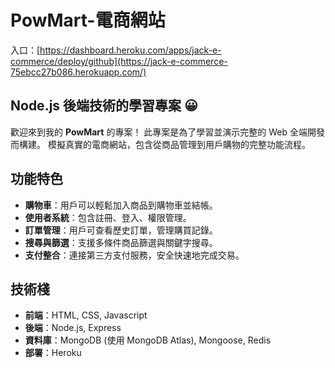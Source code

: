 # PowMart-電商網站

入口：[https://dashboard.heroku.com/apps/jack-e-commerce/deploy/github](https://jack-e-commerce-75ebcc27b086.herokuapp.com/)

## Node.js 後端技術的學習專案 😀

歡迎來到我的 **PowMart** 的專案！
此專案是為了學習並演示完整的 Web 全端開發而構建。
模擬真實的電商網站，包含從商品管理到用戶購物的完整功能流程。

## 功能特色

- **購物車**：用戶可以輕鬆加入商品到購物車並結帳。
- **使用者系統**：包含註冊、登入、權限管理。
- **訂單管理**：用戶可查看歷史訂單，管理購買記錄。
- **搜尋與篩選**：支援多條件商品篩選與關鍵字搜尋。
- **支付整合**：連接第三方支付服務，安全快速地完成交易。

## 技術棧

- **前端**：HTML, CSS, Javascript
- **後端**：Node.js, Express
- **資料庫**：MongoDB (使用 MongoDB Atlas), Mongoose, Redis
- **部署**：Heroku
